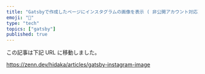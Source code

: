```yaml
---
title: "Gatsbyで作成したページにインスタグラムの画像を表示 ( 非公開アカウント対応)"
emoji: "📸"
type: "tech"
topics: ["gatsby"]
published: true
---
```


この記事は下記 URL に移動しました。

https://zenn.dev/hidaka/articles/gatsby-instagram-image
